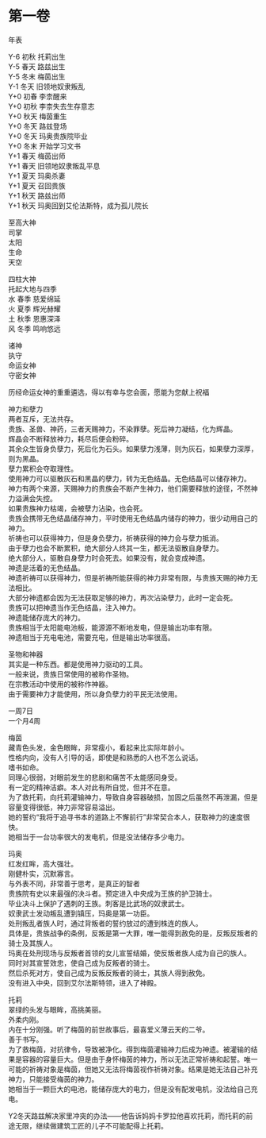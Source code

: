 # 第一卷
年表  


Y-6 初秋 托莉出生  
Y-5 春天 路兹出生  
Y-5 冬末 梅茵出生  
Y-1 冬天 旧领地奴隶叛乱  
Y+0 初春 李柰醒来  
Y+0 初秋 李柰失去生存意志  
Y+0 秋天 梅茵重生  
Y+0 冬天 路兹登场  
Y+0 冬天 玛奥贵族院毕业  
Y+0 冬末 开始学习文书  
Y+1 春天 梅茵出师  
Y+1 春天 旧领地奴隶叛乱平息  
Y+1 夏天 玛奥杀妻  
Y+1 夏天 召回贵族  
Y+1 秋天 路兹出师  
Y+1 秋天 玛奥回到艾伦法斯特，成为孤儿院长  


至高大神  
司掌  
太阳  
生命  
天空  


四柱大神  
托起大地与四季  
水 春季 慈爱绵延  
火 夏季 辉光赫耀  
土 秋季 恩惠深泽  
风 冬季 鸣响悠远  


诸神  
执守  
命运女神  
守密女神  


历经命运女神的重重遴选，得以有幸与您会面，愿能为您献上祝福  


神力和孽力  
两者互斥，无法共存。  
贵族、圣兽、神药，三者天赐神力，不染罪孽。死后神力凝结，化为辉晶。  
辉晶会不断释放神力，耗尽后便会粉碎。  
其余众生皆身负孽力，死后化为石头。如果孽力浅薄，则为灰石，如果孽力深厚，则为黑晶。  
孽力累积会夺取理性。  
使用神力可以驱散灰石和黑晶的孽力，转为无色结晶。无色结晶可以储存神力。  
神力有两个来源，天赐神力的贵族会不断产生神力，他们需要释放的途径，不然神力溢满会失控。  
如果贵族神力枯竭，会被孽力沾染，也会死。  
贵族会携带无色结晶储存神力，平时使用无色结晶内储存的神力，很少动用自己的神力。  
祈祷也可以获得神力，但是身负孽力，祈祷获得的神力会与孽力抵消。  
由于孽力也会不断累积，绝大部分人终其一生，都无法驱散自身孽力。  
绝大部分人，驱散自身孽力时会死去。如果没有，就会变成神遗。  
神遗是活着的无色结晶。  
神遗祈祷可以获得神力，但是祈祷所能获得的神力非常有限，与贵族天赐的神力无法相比。  
大部分神遗都会因为无法获取足够的神力，再次沾染孽力，此时一定会死。  
贵族可以把神遗当作无色结晶，注入神力。  
神遗能储存庞大的神力。  
贵族相当于太阳能电池板，能源源不断地发电，但是输出功率有限。  
神遗相当于充电电池，需要充电，但是输出功率很高。  


圣物和神器  
其实是一种东西。都是使用神力驱动的工具。  
一般来说，贵族日常使用的被称作圣物。  
在宗教活动中使用的被称作神器。  
由于需要神力才能使用，所以身负孽力的平民无法使用。  


一周7日  
一个月4周  


梅茵  
藏青色头发，金色眼眸，非常瘦小，看起来比实际年龄小。  
性格内向，没有人引导的话，即使是和熟悉的人也不怎么说话。  
嗜书如命。  
同理心很弱，对眼前发生的悲剧和痛苦不太能感同身受。  
有一定的精神洁癖。本人对此有所自觉，但并不在意。  
为了救托莉，向托莉灌输神力，导致自身容器破损，加固之后虽然不再泄漏，但是容量变得很低，神力非常容易溢出。  
她的誓约“我将于追寻书本的道路上不懈前行”非常契合本人，获取神力的速度很快。  
她相当于一台功率很大的发电机，但是没法储存多少电力。  


玛奥  
红发红眸，高大强壮。  
刚健朴实，沉默寡言。  
与外表不同，非常善于思考，是真正的智者  
贵族院有史以来最强的决斗者。预定进入中央成为王族的护卫骑士。  
毕业决斗上保护了遇刺的王族。刺客是比武场的奴隶武士。  
奴隶武士发动叛乱遭到镇压，玛奥是第一功臣。  
处刑叛乱者族人时，通过背叛者的誓约放过的遭到株连的族人。  
具体是，贵族战争的条例，反叛是第一大罪，唯一能得到赦免的是，反叛反叛者的骑士及其族人。  
玛奥在处刑现场与反叛者首领的女儿宣誓结婚，使反叛者族人成为自己的族人。  
同时对其宣誓效忠，使自己成为反叛者的骑士。  
然后杀死对方，使自己成为反叛反叛者的骑士，其族人得到赦免。  
没有进入中央，回到艾尔法斯特领，进入了神殿。  


托莉  
翠绿的头发与眼眸，高挑美丽。  
外柔内刚。  
内在十分刚强。听了梅茵的前世故事后，最喜爱义薄云天的二爷。  
善于书写。  
为了救梅茵，对抗律令，导致被净化。得到梅茵灌输神力后成为神遗。被灌输的结果是容器的容量巨大。但是由于身怀梅茵的神力，所以无法正常祈祷和起誓。唯一可能的祈祷对象是梅茵，但她又无法将梅茵视作祈祷对象。结果是她无法自己补充神力，只能接受梅茵的神力。  
她相当于一颗巨大的电池，能储存庞大的电力，但是没有配发电机，没法给自己充电。  


Y2冬天路兹解决家里冲突的办法——他告诉妈妈卡罗拉他喜欢托莉，而托莉的前途无限，继续做建筑工匠的儿子不可能配得上托莉。  


